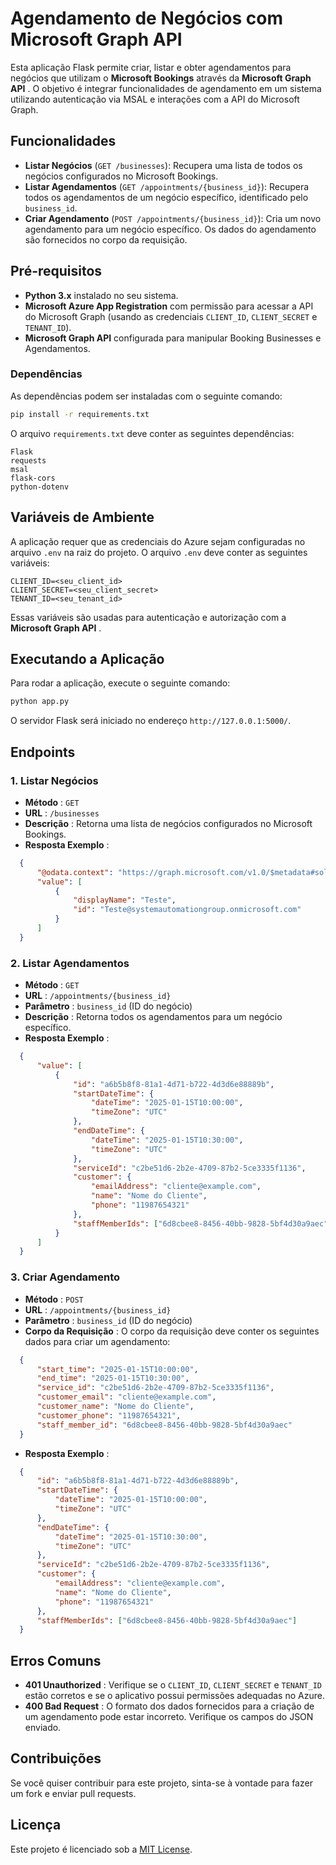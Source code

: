 
# Agendamento de Negócios com Microsoft Graph API

Esta aplicação Flask permite criar, listar e obter agendamentos para negócios que utilizam o **Microsoft Bookings** através da  **Microsoft Graph API** . O objetivo é integrar funcionalidades de agendamento em um sistema utilizando autenticação via MSAL e interações com a API do Microsoft Graph.

## Funcionalidades

* **Listar Negócios** (`GET /businesses`): Recupera uma lista de todos os negócios configurados no Microsoft Bookings.
* **Listar Agendamentos** (`GET /appointments/{business_id}`): Recupera todos os agendamentos de um negócio específico, identificado pelo `business_id`.
* **Criar Agendamento** (`POST /appointments/{business_id}`): Cria um novo agendamento para um negócio específico. Os dados do agendamento são fornecidos no corpo da requisição.

## Pré-requisitos

* **Python 3.x** instalado no seu sistema.
* **Microsoft Azure App Registration** com permissão para acessar a API do Microsoft Graph (usando as credenciais `CLIENT_ID`, `CLIENT_SECRET` e `TENANT_ID`).
* **Microsoft Graph API** configurada para manipular Booking Businesses e Agendamentos.

### Dependências

As dependências podem ser instaladas com o seguinte comando:

```bash
pip install -r requirements.txt
```

O arquivo `requirements.txt` deve conter as seguintes dependências:

```
Flask
requests
msal
flask-cors
python-dotenv
```

## Variáveis de Ambiente

A aplicação requer que as credenciais do Azure sejam configuradas no arquivo `.env` na raiz do projeto. O arquivo `.env` deve conter as seguintes variáveis:

```env
CLIENT_ID=<seu_client_id>
CLIENT_SECRET=<seu_client_secret>
TENANT_ID=<seu_tenant_id>
```

Essas variáveis são usadas para autenticação e autorização com a  **Microsoft Graph API** .

## Executando a Aplicação

Para rodar a aplicação, execute o seguinte comando:

```bash
python app.py
```

O servidor Flask será iniciado no endereço `http://127.0.0.1:5000/`.

## Endpoints

### 1. **Listar Negócios**

* **Método** : `GET`
* **URL** : `/businesses`
* **Descrição** : Retorna uma lista de negócios configurados no Microsoft Bookings.
* **Resposta Exemplo** :

```json
  {
      "@odata.context": "https://graph.microsoft.com/v1.0/$metadata#solutions/bookingBusinesses",
      "value": [
          {
              "displayName": "Teste",
              "id": "Teste@systemautomationgroup.onmicrosoft.com"
          }
      ]
  }
```

### 2. **Listar Agendamentos**

* **Método** : `GET`
* **URL** : `/appointments/{business_id}`
* **Parâmetro** : `business_id` (ID do negócio)
* **Descrição** : Retorna todos os agendamentos para um negócio específico.
* **Resposta Exemplo** :

```json
  {
      "value": [
          {
              "id": "a6b5b8f8-81a1-4d71-b722-4d3d6e88889b",
              "startDateTime": {
                  "dateTime": "2025-01-15T10:00:00",
                  "timeZone": "UTC"
              },
              "endDateTime": {
                  "dateTime": "2025-01-15T10:30:00",
                  "timeZone": "UTC"
              },
              "serviceId": "c2be51d6-2b2e-4709-87b2-5ce3335f1136",
              "customer": {
                  "emailAddress": "cliente@example.com",
                  "name": "Nome do Cliente",
                  "phone": "11987654321"
              },
              "staffMemberIds": ["6d8cbee8-8456-40bb-9828-5bf4d30a9aec"]
          }
      ]
  }
```

### 3. **Criar Agendamento**

* **Método** : `POST`
* **URL** : `/appointments/{business_id}`
* **Parâmetro** : `business_id` (ID do negócio)
* **Corpo da Requisição** :
  O corpo da requisição deve conter os seguintes dados para criar um agendamento:

```json
  {
      "start_time": "2025-01-15T10:00:00",
      "end_time": "2025-01-15T10:30:00",
      "service_id": "c2be51d6-2b2e-4709-87b2-5ce3335f1136",
      "customer_email": "cliente@example.com",
      "customer_name": "Nome do Cliente",
      "customer_phone": "11987654321",
      "staff_member_id": "6d8cbee8-8456-40bb-9828-5bf4d30a9aec"
  }
```

* **Resposta Exemplo** :

```json
  {
      "id": "a6b5b8f8-81a1-4d71-b722-4d3d6e88889b",
      "startDateTime": {
          "dateTime": "2025-01-15T10:00:00",
          "timeZone": "UTC"
      },
      "endDateTime": {
          "dateTime": "2025-01-15T10:30:00",
          "timeZone": "UTC"
      },
      "serviceId": "c2be51d6-2b2e-4709-87b2-5ce3335f1136",
      "customer": {
          "emailAddress": "cliente@example.com",
          "name": "Nome do Cliente",
          "phone": "11987654321"
      },
      "staffMemberIds": ["6d8cbee8-8456-40bb-9828-5bf4d30a9aec"]
  }
```

## Erros Comuns

* **401 Unauthorized** : Verifique se o `CLIENT_ID`, `CLIENT_SECRET` e `TENANT_ID` estão corretos e se o aplicativo possui permissões adequadas no Azure.
* **400 Bad Request** : O formato dos dados fornecidos para a criação de um agendamento pode estar incorreto. Verifique os campos do JSON enviado.

## Contribuições

Se você quiser contribuir para este projeto, sinta-se à vontade para fazer um fork e enviar pull requests.

## Licença

Este projeto é licenciado sob a [MIT License](https://chatgpt.com/c/LICENSE).
